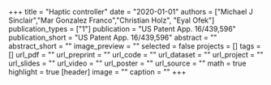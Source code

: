 +++
title = "Haptic controller"
date = "2020-01-01"
authors = ["Michael J Sinclair","Mar Gonzalez Franco","Christian Holz", "Eyal Ofek"]
publication_types = ["1"]
publication = "US Patent App. 16/439,596"
publication_short = "US Patent App. 16/439,596"
abstract = ""
abstract_short = ""
image_preview = ""
selected = false
projects = []
tags = []
url_pdf = ""
url_preprint = ""
url_code = ""
url_dataset = ""
url_project = ""
url_slides = ""
url_video = ""
url_poster = ""
url_source = ""
math = true
highlight = true
[header]
image = ""
caption = ""
+++
